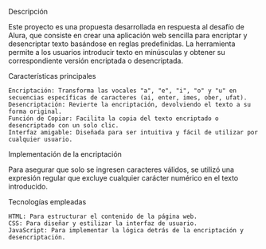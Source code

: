 Descripción

Este proyecto es una propuesta desarrollada en respuesta al desafío de Alura, que consiste en crear una aplicación web sencilla para encriptar y desencriptar texto basándose en reglas predefinidas. La herramienta permite a los usuarios introducir texto en minúsculas y obtener su correspondiente versión encriptada o desencriptada.

Características principales

    Encriptación: Transforma las vocales "a", "e", "i", "o" y "u" en secuencias específicas de caracteres (ai, enter, imes, ober, ufat).
    Desencriptación: Revierte la encriptación, devolviendo el texto a su forma original.
    Función de Copiar: Facilita la copia del texto encriptado o desencriptado con un solo clic.
    Interfaz amigable: Diseñada para ser intuitiva y fácil de utilizar por cualquier usuario.

Implementación de la encriptación

Para asegurar que solo se ingresen caracteres válidos, se utilizó una expresión regular que excluye cualquier carácter numérico en el texto introducido.

Tecnologías empleadas

    HTML: Para estructurar el contenido de la página web.
    CSS: Para diseñar y estilizar la interfaz de usuario.
    JavaScript: Para implementar la lógica detrás de la encriptación y desencriptación.

